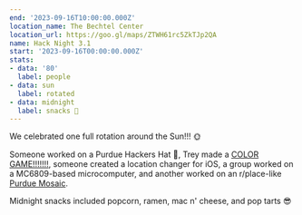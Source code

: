 ```yaml
---
end: '2023-09-16T10:00:00.000Z'
location_name: The Bechtel Center
location_url: https://goo.gl/maps/ZTWH61rc5ZkTJp2QA
name: Hack Night 3.1
start: '2023-09-16T00:00:00.000Z'
stats:
- data: '80'
  label: people
- data: sun
  label: rotated
- data: midnight
  label: snacks 🍬
---
```


We celebrated one full rotation around the Sun!!! 🌞

Someone worked on a Purdue Hackers Hat 🧢, Trey made a [COLOR GAME!!!!!!!](https://color.navinate.com/), someone created a location changer for iOS, a group worked on a MC6809-based microcomputer, and another worked on an r/place-like [Purdue Mosaic](https://purdue-mosaic.onrender.com/).

Midnight snacks included popcorn, ramen, mac n' cheese, and pop tarts 😎